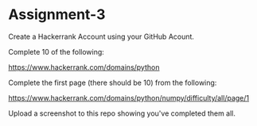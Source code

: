 # Assignment-3

Create a Hackerrank Account using your GitHub Acount. 

Complete 10 of the following:

https://www.hackerrank.com/domains/python


Complete the first page (there should be 10) from the following:

https://www.hackerrank.com/domains/python/numpy/difficulty/all/page/1

Upload a screenshot to this repo showing you've completed them all. 

